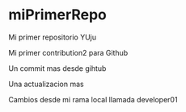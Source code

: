 # miPrimerRepo

Mi primer repositorio YUju

Mi primer contribution2 para Github

Un commit mas desde gihtub

Una actualizacion mas

Cambios desde mi rama local llamada developer01